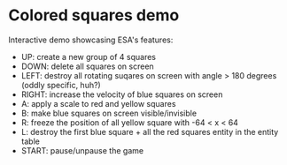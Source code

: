 # Colored squares demo

Interactive demo showcasing ESA's features:
* UP: create a new group of 4 squares
* DOWN: delete all squares on screen
* LEFT: destroy all rotating suqares on screen with angle > 180 degrees (oddly specific, huh?)
* RIGHT: increase the velocity of blue squares on screen
* A: apply a scale to red and yellow squares 
* B: make blue squares on screen visible/invisible
* R: freeze the position of all yellow square with -64 < x < 64
* L: destroy the first blue square + all the red squares entity in the entity table
* START: pause/unpause the game